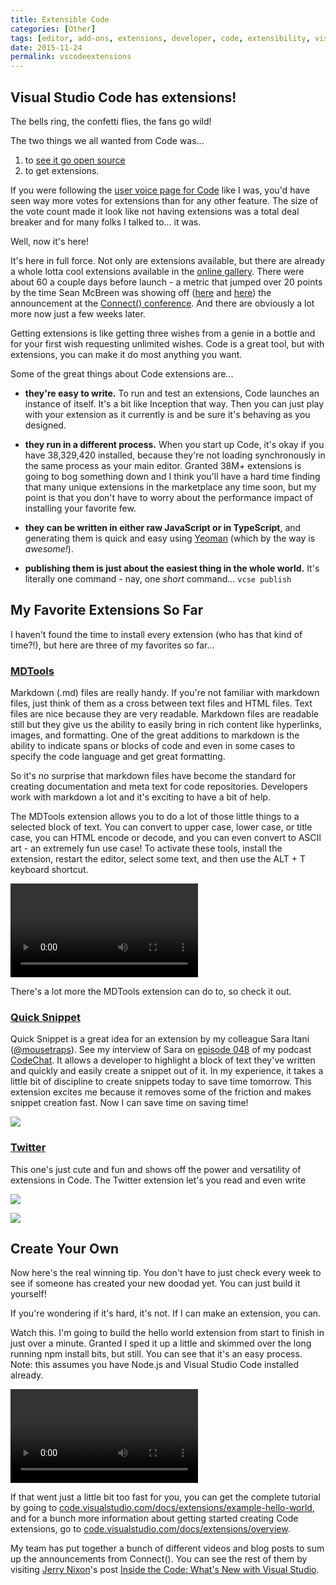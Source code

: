```yaml
---
title: Extensible Code
categories: [Other]
tags: [editor, add-ons, extensions, developer, code, extensibility, visual-studio, ide]
date: 2015-11-24
permalink: vscodeextensions
---
```


## Visual Studio Code has extensions!

The bells ring, the confetti flies, the fans go wild!
<!--more-->
The two things we all wanted from Code was...

1.  to [see it go open source](http://codefoster.com/vscodeopen)
2.  to get extensions.

If you were following the [user voice page for Code](https://visualstudio.uservoice.com/forums/293070-visual-studio-code) like I was, you'd have seen way more votes for extensions than for any other feature. The size of the vote count made it look like not having extensions was a total deal breaker and for many folks I talked to... it was.

Well, now it's here!

It's here in full force. Not only are extensions available, but there are already a whole lotta cool extensions available in the [online gallery](https://marketplace.visualstudio.com/#VSCode). There were about 60 a couple days before launch - a metric that jumped over 20 points by the time Sean McBreen was showing off ([here](https://channel9.msdn.com/events/Visual-Studio/Connect-event-2015/Visual-Studio-Code-Extensions) and [here](https://channel9.msdn.com/events/Visual-Studio/Connect-event-2015/032)) the announcement at the [Connect() conference](https://channel9.msdn.com/Events/Visual-Studio/Connect-event-2015). And there are obviously a lot more now just a few weeks later.

Getting extensions is like getting three wishes from a genie in a bottle and for your first wish requesting unlimited wishes. Code is a great tool, but with extensions, you can make it do most anything you want.

Some of the great things about Code extensions are...

- **they're easy to write.** To run and test an extensions, Code launches an instance of itself. It's a bit like Inception that way. Then you can just play with your extension as it currently is and be sure it's behaving as you designed.

- **they run in a different process.** When you start up Code, it's okay if you have 38,329,420 installed, because they're not loading synchronously in the same process as your main editor. Granted 38M+ extensions is going to bog something down and I think you'll have a hard time finding that many unique extensions in the  marketplace any time soon, but my point is that you don't have to worry about the performance impact of installing your favorite few.

- **they can be written in either raw JavaScript or in TypeScript**, and generating them is quick and easy using [Yeoman](http://yeoman.io) (which by the way is _awesome!_).

- **publishing them is just about the easiest thing in the whole world.** It's literally one command - nay, one _short_ command... `vcse publish`

## My Favorite Extensions So Far

I haven't found the time to install every extension (who has that kind of time?!), but here are three of my favorites so far...

### [MDTools](https://marketplace.visualstudio.com/items/seanmcbreen.MDTools)

Markdown (.md) files are really handy. If you're not familiar with markdown files, just think of them as a cross between text files and HTML files. Text files are nice because they are very readable. Markdown files are readable still but they give us the ability to easily bring in rich content like hyperlinks, images, and formatting. One of the great additions to markdown is the ability to indicate spans or blocks of code and even in some cases to specify the code language and get great formatting.

So it's no surprise that markdown files have become the standard for creating documentation and meta text for code repositories. Developers work with markdown a lot and it's exciting to have a bit of help.

The MDTools extension allows you to do a lot of those little things to a selected block of text. You can convert to upper case, lower case, or title case, you can HTML encode or decode, and you can even convert to ASCII art - an extremely fun use case! To activate these tools, install the extension, restart the editor, select some text, and then use the ALT + T keyboard shortcut.

<video autoplay="" controls="" src="/files/vscodeextensions_01.mp4"> </video>

There's a lot more the MDTools extension can do to, so check it out.

### [Quick Snippet](https://marketplace.visualstudio.com/items/mousetraps.quicksnippet)

Quick Snippet is a great idea for an extension by my colleague Sara Itani ([@mousetraps](http://twitter.com/mousetraps)). See my interview of Sara on [episode 048](http://codefoster.com/codechat/048) of my podcast [CodeChat](http://codefoster.com/codechat). It allows a developer to highlight a block of text they've written and quickly and easily create a snippet out of it. In my experience, it takes a little bit of discipline to create snippets today to save time tomorrow. This extension excites me because it removes some of the friction and makes snippet creation fast. Now I can save time on saving time!

![](/files/vscodeextensions_02.png)

### [Twitter](https://marketplace.visualstudio.com/items/austin.a-vscode-twitter)

This one's just cute and fun and shows off the power and versatility of extensions in Code. The Twitter extension let's you read and even write

![](/files/vscodeextensions_03.png)

![](/files/vscodeextensions_04.png)

## Create Your Own

Now here's the real winning tip. You don't have to just check every week to see if someone has created your new doodad yet. You can just build it yourself!

If you're wondering if it's hard, it's not. If I can make an extension, you can.

Watch this. I'm going to build the hello world extension from start to finish in just over a minute. Granted I sped it up a little and skimmed over the long running npm install bits, but still. You can see that it's an easy process. Note: this assumes you have Node.js and Visual Studio Code installed already.

<video autoplay="" controls="" src="/files/vscodeextensions_05.mp4"> </video>

If that went just a little bit too fast for you, you can get the complete tutorial by going to [code.visualstudio.com/docs/extensions/example-hello-world](https://code.visualstudio.com/docs/extensions/example-hello-world), and for a bunch more information about getting started creating Code extensions, go to [code.visualstudio.com/docs/extensions/overview](https://code.visualstudio.com/docs/extensions/overview).

My team has put together a bunch of different videos and blog posts to sum up the announcements from Connect(). You can see the rest of them by visiting [Jerry Nixon](http://twitter.com/jerrynixon)'s post [Inside the Code: What's New with Visual Studio](http://blog.jerrynixon.com/2015/12/inside-code-whats-new-with-visual-studio.html?CR_CC=200731423).